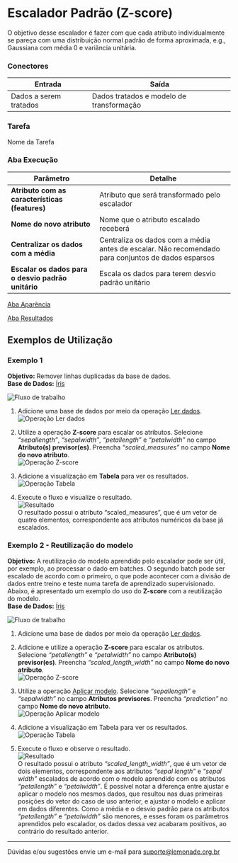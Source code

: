 # Escalador Padrão (Z-score)
O objetivo desse escalador é fazer com que cada atributo individualmente se pareça com uma distribuição normal padrão de forma aproximada, e.g., Gaussiana com média 0 e variância unitária.

### Conectores
| Entrada | Saída |
| --- | --- |
| Dados a serem tratados | Dados tratados e modelo de transformação |

### Tarefa
Nome da Tarefa

### Aba Execução
| Parâmetro | Detalhe |
| --- | --- |
| **Atributo com as características (features)** | Atributo que será transformado pelo escalador |
| **Nome do novo atributo** | Nome que o atributo escalado receberá |
| **Centralizar os dados com a média** | Centraliza os dados com a média antes de escalar. Não recomendado para conjuntos de dados esparsos |
| **Escalar os dados para o desvio padrão unitário** | Escala os dados para terem desvio padrão unitário |

[Aba Aparência][1]

[Aba Resultados][2] 

## Exemplos de Utilização
### Exemplo 1

**Objetivo:** Remover linhas duplicadas da base de dados.\
**Base de Dados:** [Íris][3]


![Fluxo de trabalho](/img/spark/pre-processamento-de-dados/redefinir-escala-escalador-padrao/image9.png)

1. Adicione uma base de dados por meio da operação [Ler dados][4].\
![Operação Ler dados](/img/spark/pre-processamento-de-dados/redefinir-escala-escalador-padrao/image4.png)

2. Utilize a operação **Z-score** para escalar os atributos. Selecione *“sepallength”*, *“sepalwidth”*, *“petallength”* e *“petalwidth”* no campo **Atributo(s) previsor(es)**. Preencha *“scaled_measures”*  no campo **Nome do novo atributo**.\
![Operação Z-score](/img/spark/pre-processamento-de-dados/redefinir-escala-escalador-padrao/image10.png)

3. Adicione a visualização em **Tabela** para ver os resultados.\
![Operação Tabela](/img/spark/pre-processamento-de-dados/redefinir-escala-escalador-padrao/image3.png)

4. Execute o fluxo e visualize o resultado.\
![Resultado](/img/spark/pre-processamento-de-dados/redefinir-escala-escalador-padrao/image5.png)\
O resultado possui o atributo “scaled_measures”, que é um vetor de quatro elementos, correspondente aos atributos numéricos da base já escalados.

### Exemplo 2 - Reutilização do modelo

**Objetivo:**  A reutilização do modelo aprendido pelo escalador pode ser útil, por exemplo, ao processar o dado em batches. O segundo batch pode ser escalado de acordo com o primeiro, o que pode acontecer com a divisão de dados entre treino e teste numa tarefa de aprendizado supervisionado. Abaixo, é apresentado um exemplo do uso do **Z-score** com a reutilização do modelo.\
**Base de Dados:** [Íris][3]

![Fluxo de trabalho](/img/spark/pre-processamento-de-dados/redefinir-escala-escalador-padrao/image7.png)

1. Adicione uma base de dados por meio da operação [Ler dados][4].

2. Adicione e utilize a operação **Z-score** para escalar os atributos. Selecione *“petallength”* e *“petalwidth”* no campo **Atributo(s) previsor(es)**. Preencha *“scaled_length_width”* no campo **Nome do novo atributo**.\
![Operação Z-score](/img/spark/pre-processamento-de-dados/redefinir-escala-escalador-padrao/image1.png)

3. Utilize a operação [Aplicar modelo][5]. Selecione *“sepallength”* e *“sepalwidth”* no campo **Atributos previsores**. Preencha *“prediction”* no campo **Nome do novo atributo**.\
![Operação Aplicar modelo](/img/spark/pre-processamento-de-dados/redefinir-escala-escalador-padrao/image6.png)

4. Adicione a visualização em Tabela para ver os resultados.\
![Operação Tabela](/img/spark/pre-processamento-de-dados/redefinir-escala-escalador-padrao/image8.png)

5. Execute o fluxo e observe o resultado.\
![Resultado](/img/spark/pre-processamento-de-dados/redefinir-escala-escalador-padrao/image2.png)\
O resultado possui o atributo *“scaled_length_width”*, que é um vetor de dois elementos, correspondente aos atributos *“sepal length”* e *“sepal width”* escalados de acordo com o modelo aprendido com os atributos *“petallength”* e *“petalwidth”*.  É possível notar a diferença entre ajustar e aplicar o modelo nos mesmos dados, que resultou nas duas primeiras posições do vetor do caso de uso anterior, e ajustar o modelo e aplicar em dados diferentes. Como a média e o desvio padrão para os atributos *“petallength”* e *“petalwidth”* são menores, e esses foram os parâmetros aprendidos pelo escalador, os dados dessa vez acabaram positivos, ao contrário do resultado anterior.




---
Dúvidas e/ou sugestões envie um e-mail para suporte@lemonade.org.br

[Link na propria pagina]: #link-vem-pra-ca
[1]: /spark/
[2]: /spark/
[3]: /spark/
[4]: /spark/
[5]: /spark/